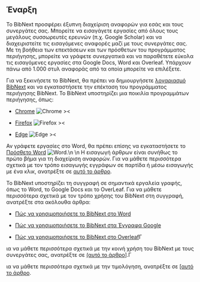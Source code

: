 ## Έναρξη  

Το BibNext προσφέρει έξυπνη διαχείριση αναφορών για εσάς και τους συνεργάτες σας. Μπορείτε να εισαγάγετε εργασίες από όλους τους μεγάλους συσσωρευτές ερευνών (π.χ. Google Scholar) και να διαχειριστείτε τις εισαγόμενες αναφορές μαζί με τους συνεργάτες σας. Με τη βοήθεια των επεκτάσεων και των πρόσθετων του προγράμματος περιήγησης, μπορείτε να γράφετε συνεργατικά και να παραθέτετε εύκολα τις εισαγόμενες εργασίες στα Google Docs, Word και Overleaf. Υπάρχουν πάνω από 1.000 στυλ αναφοράς από τα οποία μπορείτε να επιλέξετε.  

Για να ξεκινήσετε το BibNext, θα πρέπει να δημιουργήσετε [λογαριασμό BibNext](/εγγραφή) και να εγκαταστήσετε την επέκταση του προγράμματος περιήγησης BibNext. Το BibNext υποστηρίζει μια ποικιλία προγραμμάτων περιήγησης, όπως:   

- [Chrome](https://chrome.google.com/webstore/detail/BibNext/oklpcimghhhhanifldcdlfgoaigfiolj) ![Chrome ><](/static/images/docs/chrome-tiny.png)  

- [Firefox](https://addons.mozilla.org/en-US/firefox/addon/BibNext/) ![Firefox ><](/static/images/docs/firefox-tiny.png)  

- [Edge](https://microsoftedge.microsoft.com/addons/detail/BibNext/kgcdgjmildkboglkjlmllmkchhibgbcc) ![Edge ><](/static/images/docs/edge-tiny.png)  

Αν γράφετε εργασίες στο Word, θα πρέπει επίσης να εγκαταστήσετε το [Πρόσθετο Word](https://appsource.microsoft.com/en-us/product/office/WA200003530?tab=Overview) ![Word](/static/images/docs/word-tiny.png).\n \n Η εισαγωγή άρθρων είναι συνήθως το πρώτο βήμα για τη διαχείριση αναφορών. Για να μάθετε περισσότερα σχετικά με τον τρόπο εισαγωγής εγγράφων σε παρτίδα ή μέσω εισαγωγής με ένα κλικ, ανατρέξτε σε [αυτό το άρθρο](/docs/import-manage-papers).  

Το BibNext υποστηρίζει τη συγγραφή σε σημαντικά εργαλεία γραφής, όπως το Word, το Google Docs και το OverLeaf. Για να μάθετε περισσότερα σχετικά με τον τρόπο χρήσης του BibNext στη συγγραφή, ανατρέξτε στα ακόλουθα άρθρα:  

- [Πώς να χρησιμοποιήσετε το BibNext στο Word](/docs/BibNext-word)  

- [Πώς να χρησιμοποιήσετε το BibNext στα Έγγραφα Google](/docs/BibNext-googledocs)  

- [Πώς να χρησιμοποιήσετε το BibNext στο Overleaf](/docs/BibNext-overleaf)Γ 

ια να μάθετε περισσότερα σχετικά με την κοινή χρήση του BibNext με τους συνεργάτες σας, ανατρέξτε σε [(αυτό το άρθρο](/docs/collaborate)].Γ 

ια να μάθετε περισσότερα σχετικά με την τιμολόγηση, ανατρέξτε σε [[αυτό το άρθρο](/docs/billing). 

